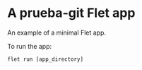 # A prueba-git Flet app

An example of a minimal Flet app.

To run the app:

```
flet run [app_directory]
```